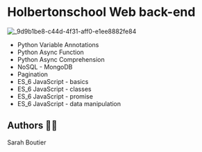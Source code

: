 # Holbertonschool Web back-end
![_9d9b1be8-c44d-4f31-aff0-e1ee8882fe84](https://github.com/savvyh/holbertonschool-web_back_end/assets/139894873/8dadcc79-d47d-47fc-91d5-5d6d0c287f81)

* Python Variable Annotations
* Python Async Function
* Python Async Comprehension
* NoSQL - MongoDB
* Pagination
* ES_6 JavaScript - basics
* ES_6 JavaScript - classes
* ES_6 JavaScript - promise
* ES_6 JavaScript - data manipulation

## Authors 🧞‍♀️
Sarah Boutier
